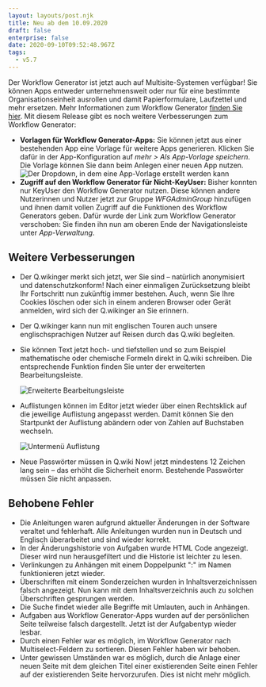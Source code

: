 ```yaml
---
layout: layouts/post.njk
title: Neu ab dem 10.09.2020
draft: false
enterprise: false
date: 2020-09-10T09:52:48.967Z
tags:
  - v5.7
---
```

Der Workflow Generator ist jetzt auch auf Multisite-Systemen verfügbar! Sie können Apps entweder unternehmensweit oder nur für eine bestimmte Organisationseinheit ausrollen und damit Papierformulare, Laufzettel und mehr ersetzen. Mehr Informationen zum Workflow Generator [finden Sie hier](https://www.modell-aachen.de/de/qwiki/applikationen/workflow-management-system). Mit diesem Release gibt es noch weitere Verbesserungen zum Workflow Generator:

* **Vorlagen für Workflow Generator-Apps:** Sie können jetzt aus einer bestehenden App eine Vorlage für weitere Apps generieren. Klicken Sie dafür in der App-Konfiguration auf *mehr > Als App-Vorlage speichern*. Die Vorlage können Sie dann beim Anlegen einer neuen App nutzen. ![Der Dropdown, in dem eine App-Vorlage erstellt werden kann](/images/5_7_createtemplate.jpg "Unter Mehr können Sie ab jetzt die Konfiguration als App-Vorlage speichern")
* **Zugriff auf den Workflow Generator für Nicht-KeyUser:** Bisher konnten nur KeyUser den Workflow Generator nutzen. Diese können andere Nutzerinnen und Nutzer jetzt zur Gruppe *WFGAdminGroup* hinzufügen und ihnen damit vollen Zugriff auf die Funktionen des Workflow Generators geben. Dafür wurde der Link zum Workflow Generator verschoben: Sie finden ihn nun am oberen Ende der Navigationsleiste unter *App-Verwaltung*.

## Weitere Verbesserungen

* Der Q.wikinger merkt sich jetzt, wer Sie sind – natürlich anonymisiert und datenschutzkonform! Nach einer einmaligen Zurücksetzung bleibt Ihr Fortschritt nun zukünftig immer bestehen. Auch, wenn Sie Ihre Cookies löschen oder sich in einem anderen Browser oder Gerät anmelden, wird sich der Q.wikinger an Sie erinnern.
* Der Q.wikinger kann nun mit englischen Touren auch unsere englischsprachigen Nutzer auf Reisen durch das Q.wiki begleiten.
* Sie können Text jetzt hoch- und tiefstellen und so zum Beispiel mathematische oder chemische Formeln direkt in Q.wiki schreiben. Die entsprechende Funktion finden Sie unter der erweiterten Bearbeitungsleiste.

  ![Erweiterte Bearbeitungsleiste](/images/2020-08-25-11_43_15-window.png)
* Auflistungen können im Editor jetzt wieder über einen Rechtsklick auf die jeweilige Auflistung angepasst werden. Damit können Sie den Startpunkt der Auflistung abändern oder von Zahlen auf Buchstaben wechseln.

  ![Untermenü Auflistung](/images/2020-08-25-12_07_20-window.png)
* Neue Passwörter müssen in Q.wiki Now! jetzt mindestens 12 Zeichen lang sein – das erhöht die Sicherheit enorm. Bestehende Passwörter müssen Sie nicht anpassen.

## Behobene Fehler

* Die Anleitungen waren aufgrund aktueller Änderungen in der Software veraltet und fehlerhaft. Alle Anleitungen wurden nun in Deutsch und Englisch überarbeitet und sind wieder korrekt.
* In der Änderungshistorie von Aufgaben wurde HTML Code angezeigt. Dieser wird nun herausgefiltert und die Historie ist leichter zu lesen.
* Verlinkungen zu Anhängen mit einem Doppelpunkt ":" im Namen funktionieren jetzt wieder.
* Überschriften mit einem Sonderzeichen wurden in Inhaltsverzeichnissen falsch angezeigt. Nun kann mit dem Inhaltsverzeichnis auch zu solchen Überschriften gesprungen werden.
* Die Suche findet wieder alle Begriffe mit Umlauten, auch in Anhängen.
* Aufgaben aus Workflow Generator-Apps wurden auf der persönlichen Seite teilweise falsch dargestellt. Jetzt ist der Aufgabentyp wieder lesbar.
* Durch einen Fehler war es möglich, im Workflow Generator nach Multiselect-Feldern zu sortieren. Diesen Fehler haben wir behoben.
* Unter gewissen Umständen war es möglich, durch die Anlage einer neuen Seite mit dem gleichen Titel einer existierenden Seite einen Fehler auf der existierenden Seite hervorzurufen. Dies ist nicht mehr möglich.